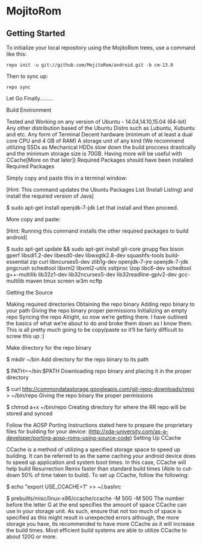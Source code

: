 MojitoRom
===========

Getting Started
---------------

To initialize your local repository using the MojitoRom trees, use a command like this:

    repo init -u git://github.com/MojitoRom/android.git -b cm-13.0

Then to sync up:

    repo sync

Let Go Finally.........

Build Environment

Tested and Working on any version of Ubuntu - 14.04,14.10,15.04 (64-bit)
Any other distribution based of the Ubuntu Distro such as Lubuntu, Xubuntu and etc.
Any form of Terminal
Decent hardware (minimum of at least a dual core CPU and 4 GB of RAM)
A storage unit of any kind (We recommend utilizing SSDs as Mechanical HDDs slow down the build proccess drastically and the minimum storage size is 70GB. Having more will be useful with CCache[More on that later])
Required Packages should have been installed
Required Packages

Simply copy and paste this in a terminal window:

[Hint: This command updates the Ubuntu Packages List (Install Listing) and install the required version of Java]

 $ sudo apt-get install openjdk-7-jdk
Let that install and then proceed.

More copy and paste:

[Hint: Running this command installs the other required packages to build android]

 $ sudo apt-get update && sudo apt-get install git-core gnupg flex bison gperf libsdl1.2-dev libesd0-dev libwxgtk2.8-dev squashfs-tools 
build-essential zip curl libncurses5-dev zlib1g-dev openjdk-7-jre openjdk-7-jdk pngcrush schedtool libxml2 libxml2-utils xsltproc lzop libc6-dev schedtool g++-multilib lib32z1-dev lib32ncurses5-dev lib32readline-gplv2-dev gcc-multilib maven tmux screen w3m ncftp

Getting the Source

Making required directories
Obtaining the repo binary
Adding repo binary to your path
Giving the repo binary proper permissions
Initializing an empty repo
Syncing the repo
Alright, so now we’re getting there. I have outlined the basics of what we’re about to do and broke them down as I know them. This is all pretty much going to be copy/paste so it’ll be fairly difficult to screw this up :)

Make directory for the repo binary

  $ mkdir ~/bin
Add directory for the repo binary to its path

  $ PATH=~/bin:$PATH
Downloading repo binary and placing it in the proper directory

  $ curl http://commondatastorage.googleapis.com/git-repo-downloads/repo > ~/bin/repo
Giving the repo binary the proper permissions

  $ chmod a+x ~/bin/repo
Creating directory for where the RR repo will be stored and synced


Follow the AOSP Porting Instructions stated here to prepare the proprietary files for building for your device: (http://xda-university.com/as-a-developer/porting-aosp-roms-using-source-code)
Setting Up CCache

CCache is a method of utilizing a specified storage space to speed up building. It can be referred to as the same caching your android device does to speed up application and system boot times. In this case, CCache will help build Resurrection Remix faster than standard build times (Able to cut-down 50% of time taken to build).
To set up CCache, follow the following:

$ echo "export USE_CCACHE=1" >> ~/.bashrc

$ prebuilts/misc/linux-x86/ccache/ccache -M 50G
-M 50G The number before the letter G at the end specifies the amount of space CCache can use in your storage unit. As such, ensure that not too much of space is specified as this might result in unexpected errors although, the more storage you have, its recommended to have more CCache as it will increase the build times. Most efficient build systems are able to utilize CCache to about 120G or more.

